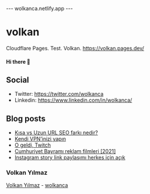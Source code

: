 ---  wolkanca.netlify.app ---
# volkan
Cloudflare Pages. Test. Volkan. https://volkan.pages.dev/

#### Hi there 👋

## Social
- Twitter: https://twitter.com/wolkanca
- Linkedin: https://www.linkedin.com/in/wolkanca/


## Blog posts
<!-- BLOG-POST-LIST:START -->
- [Kısa vs Uzun URL SEO farkı nedir?](https://wolkanca.com.tr/kisa-vs-uzun-url-seo-farki-nedir/)
- [Kendi VPN’inizi yapın](https://wolkanca.com.tr/kendi-vpninizi-yapin/)
- [O geldi, Twitch](https://wolkanca.com.tr/o-geldi-twitch/)
- [Cumhuriyet Bayramı reklam filmleri [2021]](https://wolkanca.com.tr/cumhuriyet-bayrami-reklam-filmleri-2021/)
- [Instagram story link paylaşımı herkes için açık](https://wolkanca.com.tr/instagram-story-link-paylasimi-herkes-icin-acik/)
<!-- BLOG-POST-LIST:END -->


### Volkan Yılmaz

[Volkan Yılmaz](https://volkanyilmaz.com.tr/) - [wolkanca](https://wolkanca.com.tr/)

